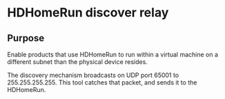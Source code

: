 # HDHomeRun discover relay

## Purpose

Enable products that use HDHomeRun to run within a virtual machine on a different subnet than the physical device resides.

The discovery mechanism broadcasts on UDP port 65001 to 255.255.255.255. This tool catches that packet, and sends it to the HDHomeRun.
